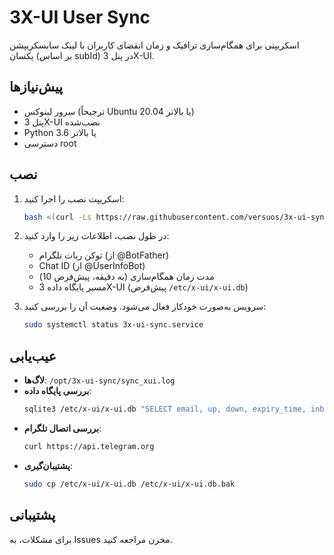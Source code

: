 # 3X-UI User Sync

اسکریپتی برای همگام‌سازی ترافیک و زمان انقضای کاربران با لینک سابسکریپشن یکسان (بر اساس subId) در پنل 3X-UI.

## پیش‌نیازها
- سرور لینوکس (ترجیحاً Ubuntu 20.04 یا بالاتر)
- پنل 3X-UI نصب‌شده
- Python 3.6 یا بالاتر
- دسترسی root

## نصب
1. اسکریپت نصب را اجرا کنید:
   ```bash
   bash <(curl -Ls https://raw.githubusercontent.com/versuos/3x-ui-sync/main/install.sh)
   ```
2. در طول نصب، اطلاعات زیر را وارد کنید:
   - توکن ربات تلگرام (از @BotFather)
   - Chat ID (از @UserInfoBot)
   - مدت زمان همگام‌سازی (به دقیقه، پیش‌فرض 10)
   - مسیر پایگاه داده 3X-UI (پیش‌فرض `/etc/x-ui/x-ui.db`)

3. سرویس به‌صورت خودکار فعال می‌شود. وضعیت آن را بررسی کنید:
   ```bash
   sudo systemctl status 3x-ui-sync.service
   ```

## عیب‌یابی
- **لاگ‌ها**: `/opt/3x-ui-sync/sync_xui.log`
- **بررسی پایگاه داده**:
  ```bash
  sqlite3 /etc/x-ui/x-ui.db "SELECT email, up, down, expiry_time, inbound_id FROM client_traffics"
  ```
- **بررسی اتصال تلگرام**:
  ```bash
  curl https://api.telegram.org
  ```
- **پشتیبان‌گیری**:
  ```bash
  sudo cp /etc/x-ui/x-ui.db /etc/x-ui/x-ui.db.bak
  ```

## پشتیبانی
برای مشکلات، به Issues مخزن مراجعه کنید.
